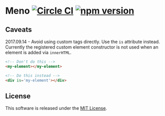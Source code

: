 # Meno [![Circle CI](https://circleci.com/gh/andrewscwei/meno/tree/master.svg?style=svg)](https://circleci.com/gh/andrewscwei/meno/tree/master) [![npm version](https://badge.fury.io/js/meno.svg)](https://badge.fury.io/js/meno)

## Caveats

2017.09.14 - Avoid using custom tags directly. Use the `is` attribute instead. Currently the registered custom element constructor is not used when an element is added via `innerHTML`.

```html
<!-- Don't do this -->
<my-element></my-element>

<!-- Do this instead -->
<div is='my-element'></div>
```

## License

This software is released under the [MIT License](http://opensource.org/licenses/MIT).
